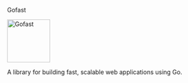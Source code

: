 Gofast

<img src="public/gofast.png" alt="Gofast" width="100" height="100">

A library for building fast, scalable web applications using Go.
